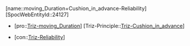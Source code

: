 ﻿---
type: TrizContradiction
aliases:
- moving_Duration+Cushion_in_advance-Reliability
license: CC BY-SA 4.0
copyright: https://github.com/SpocWeb
IsDeleted: false
IsReadOnly: false
Confidential: public
tags: 
- Triz/Contradiction
---
[name::moving_Duration+Cushion_in_advance-Reliability]
[SpocWebEntityId::24127]
+ [pro::[Triz-moving_Duration](tech/Triz/Parameter/Triz-moving_Duration.md)]
[Triz-Principle::[Triz-Cushion_in_advance](tech/Triz/Principle/Triz-Cushion_in_advance.md)]
- [con::[Triz-Reliability](tech/Triz/Parameter/Triz-Reliability.md)]

